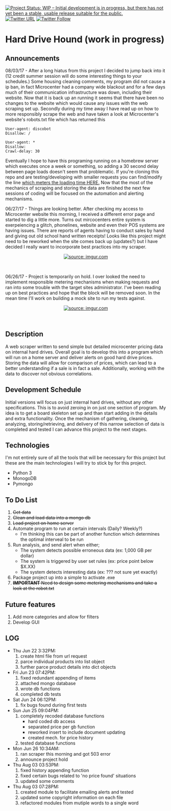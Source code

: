 [![Project Status: WIP – Initial development is in progress, but there has not yet been a stable, usable release suitable for the public.](http://www.repostatus.org/badges/latest/wip.svg)](http://www.repostatus.org/#wip)
[![Twitter URL](https://img.shields.io/twitter/url/http/shields.io.svg?style=social)](https://twitter.com/intent/tweet?url=https%3A%2F%2Fgoo.gl%2FRw2kZ2&text=Wanna%20known%20whens%20the%20best%20time%20to%20buy%20hard%20drive%20storage%3F%20Check%20out%20Hard%20Drive%20Hound%20&hashtags=python%2C%20webscraping%2C%20hdhound)
[![Twitter Follow](https://img.shields.io/twitter/follow/espadrine.svg?style=social&label=Follow)](https://twitter.com/TekkSparrow?lang=en)


# Hard Drive Hound (work in progress)
## Announcements
08/03/17 - After a long hiatus from this project I decided to jump back into it (12 credit summer session will do some interesting things to your schedules.) Some housing cleaning comments, my program did not cause a ip ban, in fact Microcenter had a company wide blackout and for a few days much of their communication infrastructure was down, including their website. Now that it is back up an running it seems that there have been no changes to the website which would cause any issues with the web scraping set up. Secondly during my time away I have read up on how to more responsibly scrape the web and have taken a look at Microcenter's website's robots.txt file which has returned this
```
User-agent: discobot
Disallow: /

User-agent: *
Disallow:
Crawl-delay: 30
```
Eventually I hope to have this programing running on a homebrew server which executes once a week or something, so adding a 30 second delay between page loads doesn't seem that problematic. If you're cloning this repo and are testing/developing with smaller requests you can find/modify the line [which meters the loading time HERE.](https://github.com/jtroussard/HD-Hound/blob/master/lib/hound_tools.py#L160) Now that the most of the mechanics of scraping and storing the data are finished the next few sessions of coding will be focused on the automation and alerting mechanisms.

06/27/17 - Things are looking better. After checking my access to Microcenter website this morning, I received a different error page and started to dig a little more. Turns out mircocenters entire system is exerpeiencing a glitch, phonelines, website and even their POS systems are having issues. There are reports of agents having to conduct sales by hand and giving out old school hand written receipts! Looks like this project might need to be reworked when the site comes back up (updates?) but I have decided I really want to incorporate best practices into my scraper.
<p align="center">
<a href="http://imgur.com/BrqbMDC"><img src="http://i.imgur.com/BrqbMDC.png?1" title="source: imgur.com" /></a>
</p><br>
</center>

06/26/17 - Project is temporarily on hold. I over looked the need to implement responsible metering mechanisms when making requests and ran into some trouble with the target sites administrator. I've been reading up on best practices and hope that the block will be removed soon. In the mean time I'll work on building a mock site to run my tests against.
<p align="center">
<a href="http://imgur.com/rguId1M"><img src="http://i.imgur.com/rguId1M.jpg?1" title="source: imgur.com" /></a>
</p><br>
</center>

## Description
A web scraper written to send simple but detailed microcenter pricing data on internal hard drives. Overall goal is to develop this into a program which will run on a home server and deliver alerts on good hard drive prices. Storing the data will allow for comparison of prices, which can lead to a better understanding if a sale is in fact a sale. Additionally, working with the data to discover not obvious correlations.

## Development Schedule
Initial versions will focus on just internal hard drives, without any other specifications. This is to avoid zeroing in on just one section of program. My idea is to get a board skeleton set up and than start adding in the details and extra functionality. Once the mechanism of gathering, cleaning, analyzing, storing/retrieving, and delivery of this narrow selection of data is completed and tested I can advance this project to the next stages.

## Technologies
I'm not entirely sure of all the tools that will be necessary for this project but these are the main technologies I will try to stick by for this project.
  * Python 3
  * MonogoDB
  * Pymongo

## To Do List
  1. ~~Get data~~
  2. ~~Clean and load data into a mongo db~~
  3. ~~Load project on home server~~
  4. Automate program to run at certain intervals (Daily? Weekly?)
      * I'm thinking this can be part of another function which determines the optimal interveal to be run
  3. Run analysis, and send alert when either;
      * The system detects possible erroneous data   (ex: 1,000 GB per dollar)
      * The system is triggered by user set rules    (ex: price point below $X.XX)
      * The system detects interesting data          (ex: ??? not sure yet exactly)
  4. Package project up into a simple to activate .exe
  5. ~~**IMPORTANT** Need to design some metering mechanisms and take a look at the robot.txt~~
  
## Future features
  1. Add more categories and allow for filters
  2. Develop GUI


## LOG
  * Thu Jun 22 3:32PM:
    1. create html file from url request
    2. parce individual products into list object
    3. further parce product details into dict objects
  * Fri Jun 23 07:42PM:  
    1. fixed redundant appending of items
    2. attached mongo database
    3. wrote db functions
    4. completed db tests
  * Sat Jun 24 06:12PM:
    1. fix bugs found during first tests
  * Sun Jun 25 09:04PM:
    1. completely recoded database functions
        * hard coded db access
        * separated price per gb function
        * reworked insert to include document updating
        * created mech. for price history
    2. tested database functions
  * Mon Jun 26 10:34AM:
    1. ran scraper this morning and got 503 error
    2. announce project hold
  * Thu Aug 03 03:53PM:
    1. fixed history appending function
    2. fixed certain bugs related to 'no price found' situations
    3. updated some comments
  * Thu Aug 03 07:28PM:
    1. created module to facilitate emailing alerts and tested
    2. updated some copyright information on each file
    3. refactored modules from mutiple words to a single word
